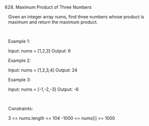 628. Maximum Product of Three Numbers

Given an integer array nums, find three numbers whose product is maximum and return the maximum product.

 

Example 1:

Input: nums = [1,2,3]
Output: 6


Example 2:

Input: nums = [1,2,3,4]
Output: 24


Example 3:

Input: nums = [-1,-2,-3]
Output: -6


 

Constraints:

3 <= nums.length <= 104
-1000 <= nums[i] <= 1000